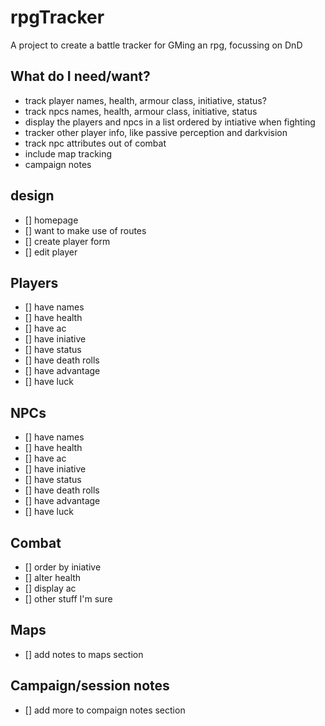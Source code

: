 # rpgTracker

A project to create a battle tracker for GMing an rpg, focussing on DnD

## What do I need/want?

- track player names, health, armour class, initiative, status?
- track npcs names, health, armour class, initiative, status
- display the players and npcs in a list ordered by intiative when fighting
- tracker other player info, like passive perception and darkvision
- track npc attributes out of combat
- include map tracking
- campaign notes

## design

- [] homepage
- [] want to make use of routes
- [] create player form
- [] edit player

## Players

- [] have names
- [] have health
- [] have ac
- [] have iniative
- [] have status
- [] have death rolls
- [] have advantage
- [] have luck

## NPCs

- [] have names
- [] have health
- [] have ac
- [] have iniative
- [] have status
- [] have death rolls
- [] have advantage
- [] have luck

## Combat

- [] order by iniative
- [] alter health
- [] display ac
- [] other stuff I'm sure

## Maps

- [] add notes to maps section

## Campaign/session notes

- [] add more to compaign notes section
